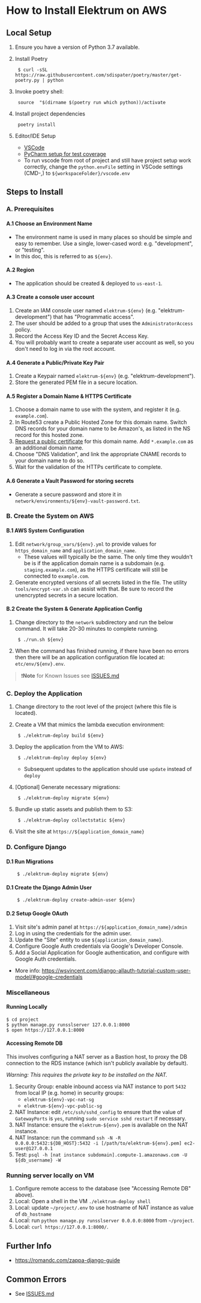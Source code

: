 # How to Install Elektrum on AWS

## Local Setup

1. Ensure you have a version of Python 3.7 available.
1. Install Poetry

        $ curl -sSL https://raw.githubusercontent.com/sdispater/poetry/master/get-poetry.py | python

1. Invoke poetry shell:

        source  "$(dirname $(poetry run which python))/activate

1. Install project dependencies

        poetry install

1. Editor/IDE Setup
    * [VSCode](https://gist.github.com/ebridges/9e2e5a840c91c7a034c80e3e43dd3a9b0)
    * [PyCharm setup for test coverage](https://gist.github.com/ebridges/d1ebe05e9fd87e409f6e5c978e44bde1)
    * To run vscode from root of project and still have project setup work correctly, change the `python.envFile` setting in VSCode settings (CMD-,) to `${workspaceFolder}/vscode.env`

## Steps to Install

### A. Prerequisites

#### A.1 Choose an Environment Name

* The environment name is used in many places so should be simple and easy to remember.  Use a single, lower-cased word: e.g. "development", or "testing".
* In this doc, this is referred to as `${env}`.

#### A.2 Region

* The application should be created & deployed to `us-east-1`.

#### A.3 Create a console user account

1. Create an IAM console user named `elektrum-${env}` (e.g. "elektrum-development") that has "Programmatic access".
1. The user should be added to a group that uses the `AdministratorAccess` policy.
1. Record the Access Key ID and the Secret Access Key.
1. You will probably want to create a separate user account as well, so you don't need to log in via the root account.

#### A.4 Generate a Public/Private Key Pair

1. Create a Keypair named `elektrum-${env}` (e.g. "elektrum-development").
1. Store the generated PEM file in a secure location.

#### A.5 Register a Domain Name & HTTPS Certificate

1. Choose a domain name to use with the system, and register it (e.g. `example.com`).
1. In Route53 create a Public Hosted Zone for this domain name.  Switch DNS records for your domain name to be Amazon's, as listed in the NS record for this hosted zone.
1. [Request a public certificate](https://console.aws.amazon.com/acm/home?region=us-east-1#/wizard/) for this domain name.  Add `*.example.com` as an additional domain name.
1. Choose "DNS Validation", and link the appropriate CNAME records to your domain name to do so.
1. Wait for the validation of the HTTPs certificate to complete.

#### A.6 Generate a Vault Password for storing secrets

* Generate a secure password and store it in `network/environments/${env}-vault-password.txt`.

### B. Create the System on AWS

#### B.1 AWS System Configuration

1. Edit `network/group_vars/${env}.yml` to provide values for `https_domain_name` and `application_domain_name`.
    * These values will typically be the same.  The only time they wouldn't be is if the application domain name is a subdomain (e.g. `staging.example.com`), as the HTTPS certificate will still be connected to `example.com`.
1. Generate encrypted versions of all secrets listed in the file.  The utility `tools/encrypt-var.sh` can assist with that.  Be sure to record the unencrypted secrets in a secure location.

#### B.2 Create the System & Generate Application Config

1. Change directory to the `network` subdirectory and run the below command.  It will take 20-30 minutes to complete running.

        $ ./run.sh ${env}

1. When the command has finished running, if there have been no errors then there will be an application configuration file located at: `etc/env/${env}.env`.


> ❗**Note** for Known Issues see [ISSUES.md](./ISSUES.md)

### C. Deploy the Application

1. Change directory to the root level of the project (where this file is located).

1. Create a VM that mimics the lambda execution environment:

        $ ./elektrum-deploy build ${env}

1. Deploy the application from the VM to AWS:

        $ ./elektrum-deploy deploy ${env}

    * Subsequent updates to the application should use `update` instead of `deploy`

1. [Optional] Generate necessary migrations:

        $ ./elektrum-deploy migrate ${env}

1. Bundle up static assets and publish them to S3:

        $ ./elektrum-deploy collectstatic ${env}

1. Visit the site at `https://${application_domain_name}`

### D. Configure Django

#### D.1 Run Migrations

        $ ./elektrum-deploy migrate ${env}

#### D.1 Create the Django Admin User

        $ ./elektrum-deploy create-admin-user ${env}

#### D.2 Setup Google OAuth

1. Visit site's admin panel at `https://${application_domain_name}/admin`
1. Log in using the credentials for the admin user.
1. Update the "Site" entity to use `${application_domain_name}`.
1. Configure Google Auth credentials via Google's Developer Console.
1. Add a Social Application for Google authentication, and configure with Google Auth credentials.

* More info: https://wsvincent.com/django-allauth-tutorial-custom-user-model/#google-credentials

### Miscellaneous

#### Running Locally

```
$ cd project
$ python manage.py runsslserver 127.0.0.1:8000
$ open https://127.0.0.1:8000
```

#### Accessing Remote DB

This involves configuring a NAT server as a Bastion host, to proxy the DB connection to the RDS instance (which isn't publicly available by default).

_*Warning*: This requires the private key to be installed on the NAT._

1. Security Group: enable inbound access via NAT instance to port `5432` from local IP (e.g. home) in security groups:
    * `elektrum-${env}-vpc-nat-sg`
    * `elektrum-${env}-vpc-public-sg`
1. NAT Instance: edit `/etc/ssh/sshd_config` to ensure that the value of `GatewayPorts` is `yes`, running `sudo service sshd restart` if necessary.
1. NAT Instance: ensure the `elektrum-${env}.pem` is available on the NAT instance.
1. NAT Instance: run the command `ssh -N -R 0.0.0.0:5432:${DB_HOST}:5432 -i [/path/to/elektrum-${env}.pem] ec2-user@127.0.0.1`
1. Test: `psql -h [nat instance subdomain].compute-1.amazonaws.com -U ${db_username} -W`

### Running server locally on VM

1. Configure remote access to the database (see "Accessing Remote DB" above).
1. Local: Open a shell in the VM `./elektrum-deploy shell`
1. Local: update `~/project/.env` to use hostname of NAT instance as value of `db_hostname`
1. Local: run `python manage.py runsslserver 0.0.0.0:8000` from `~/project`.
1. Local: `curl https://127.0.0.1:8000/`.

## Further Info

* https://romandc.com/zappa-django-guide

## Common Errors

* See [ISSUES.md](./ISSUES.md)